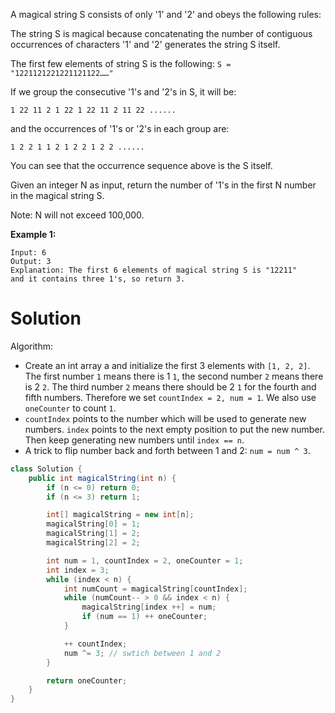 A magical string S consists of only '1' and '2' and obeys the following rules:

The string S is magical because concatenating the number of contiguous occurrences of characters '1' and '2' generates the string S itself.

The first few elements of string S is the following: `S = "1221121221221121122……"`

If we group the consecutive '1's and '2's in S, it will be:

```
1 22 11 2 1 22 1 22 11 2 11 22 ......
```

and the occurrences of '1's or '2's in each group are:

```
1 2 2 1 1 2 1 2 2 1 2 2 ......
```

You can see that the occurrence sequence above is the S itself.

Given an integer N as input, return the number of '1's in the first N number in the magical string S.

Note: N will not exceed 100,000.

__Example 1:__

```
Input: 6
Output: 3
Explanation: The first 6 elements of magical string S is "12211" 
and it contains three 1's, so return 3.
```

# Solution

Algorithm:

* Create an int array a and initialize the first 3 elements with `[1, 2, 2]`. The first number `1` means there is 1 `1`, the second number `2` means there is 2 `2`. The third number `2` means there should be 2 `1` for the fourth and fifth numbers. Therefore we set `countIndex = 2, num = 1`. We also use `oneCounter` to count `1`.
* `countIndex` points to the number which will be used to generate new numbers. `index` points to the next empty position to put the new number. Then keep generating new numbers until `index == n`.
* A trick to flip number back and forth between 1 and 2: `num = num ^ 3`.

```java
class Solution {
    public int magicalString(int n) {
        if (n <= 0) return 0;
        if (n <= 3) return 1;

        int[] magicalString = new int[n];
        magicalString[0] = 1;
        magicalString[1] = 2;
        magicalString[2] = 2;

        int num = 1, countIndex = 2, oneCounter = 1;
        int index = 3;
        while (index < n) {
            int numCount = magicalString[countIndex];
            while (numCount-- > 0 && index < n) {
                magicalString[index ++] = num;
                if (num == 1) ++ oneCounter;
            }

            ++ countIndex;
            num ^= 3; // swtich between 1 and 2
        }

        return oneCounter;
    }
}
```
